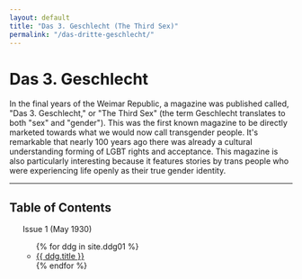 ```yaml
---
layout: default
title: "Das 3. Geschlecht (The Third Sex)"
permalink: "/das-dritte-geschlecht/"
---
```


# Das 3. Geschlecht
In the final years of the Weimar Republic, a magazine was published called, "Das 3. Geschlecht," or "The Third Sex" (the term Geschlecht translates to both "sex" and "gender"). This was the first known magazine to be directly marketed towards what we would now call transgender people. It's remarkable that nearly 100 years ago there was already a cultural understanding forming of LGBT rights and acceptance. This magazine is also particularly interesting because it features stories by trans people who were experiencing life openly as their true gender identity.

<hr>

<div class="toc">
  <h2>Table of Contents</h2>
  <ul>
    Issue 1 (May 1930)
    <ul class="texts">
    {% for ddg in site.ddg01 %}
      <li class="text-title">
        <a href="{{ ddg.baseurl }}{{ ddg.url }}">
          {{ ddg.title }}
        </a>
      </li>
    {% endfor %}
    </ul>
  </ul>
</div>